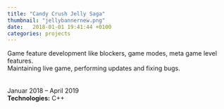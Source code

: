 ```yaml
---
title: "Candy Crush Jelly Saga"
thumbnail: "jellybannernew.png" 
date:   2018-01-01 19:41:44 +0100
categories: projects
---
```

Game feature development like blockers, game modes, meta game level features. <br>
Maintaining live game, performing updates and fixing bugs. <br>
<br>
<br>
Januar 2018 – April 2019<br>
<strong>Technologies:</strong> C++